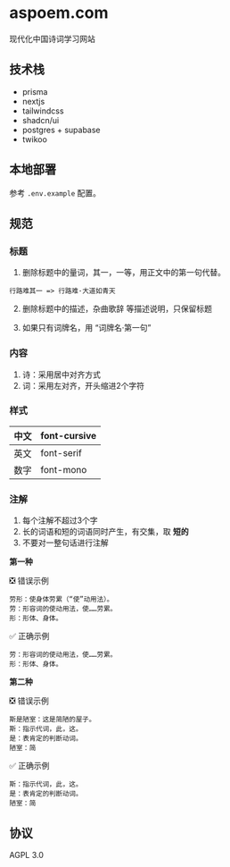 # aspoem.com

现代化中国诗词学习网站

## 技术栈

- prisma
- nextjs
- tailwindcss
- shadcn/ui
- postgres + supabase
- twikoo

## 本地部署

参考 `.env.example` 配置。

## 规范

### 标题

1. 删除标题中的量词，其一，一等，用正文中的第一句代替。

```
行路难其一 => 行路难·大道如青天
```

2. 删除标题中的描述，杂曲歌辞 等描述说明，只保留标题

3. 如果只有词牌名，用 “词牌名·第一句”

### 内容

1. 诗：采用居中对齐方式
2. 词：采用左对齐，开头缩进2个字符

### 样式

| 中文 | font-cursive |
| ---- | ------------ |
| 英文 | font-serif   |
| 数字 | font-mono    |

### 注解

1. 每个注解不超过3个字
2. 长的词语和短的词语同时产生，有交集，取 **短的**
3. 不要对一整句话进行注解

**第一种**

❎ 错误示例

```
劳形：使身体劳累（“使”动用法）。
劳：形容词的使动用法，使……劳累。
形：形体、身体。
```

✅ 正确示例

```
劳：形容词的使动用法，使……劳累。
形：形体、身体。
```

**第二种**

❎ 错误示例

```
斯是陋室：这是简陋的屋子。
斯：指示代词，此，这。
是：表肯定的判断动词。
陋室：简
```

✅ 正确示例

```
斯：指示代词，此，这。
是：表肯定的判断动词。
陋室：简
```

## 协议

AGPL 3.0
